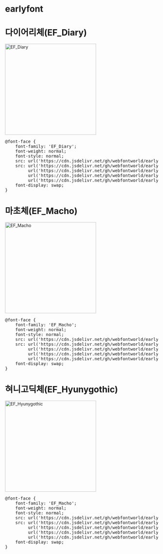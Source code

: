 # earlyfont

# 다이어리체(EF_Diary)

<a href="https://wess.tistory.com" target="_blank">
    <img src="https://webfontworld.github.io/earlyfont/EF_Diary.jpg" alt="EF_Diary" style="width:300px">
</a>
<pre>
@font-face {
    font-family: 'EF_Diary';
    font-weight: normal;
    font-style: normal;
    src: url('https://cdn.jsdelivr.net/gh/webfontworld/earlyfont/EF_Diary.eot');
    src: url('https://cdn.jsdelivr.net/gh/webfontworld/earlyfont/EF_Diary.eot?#iefix') format('embedded-opentype'),
         url('https://cdn.jsdelivr.net/gh/webfontworld/earlyfont/EF_Diary.woff2') format('woff2'),
         url('https://cdn.jsdelivr.net/gh/webfontworld/earlyfont/EF_Diary.woff') format('woff'),
         url('https://cdn.jsdelivr.net/gh/webfontworld/earlyfont/EF_Diary.ttf') format("truetype");
    font-display: swap;
}
</pre>


# 마초체(EF_Macho)

<a href="https://wess.tistory.com" target="_blank">
    <img src="https://webfontworld.github.io/earlyfont/EF_Macho.jpg" alt="EF_Macho" style="width:300px">
</a>
<pre>
@font-face {
    font-family: 'EF_Macho';
    font-weight: normal;
    font-style: normal;
    src: url('https://cdn.jsdelivr.net/gh/webfontworld/earlyfont/EF_Macho.eot');
    src: url('https://cdn.jsdelivr.net/gh/webfontworld/earlyfont/EF_Macho.eot?#iefix') format('embedded-opentype'),
         url('https://cdn.jsdelivr.net/gh/webfontworld/earlyfont/EF_Macho.woff2') format('woff2'),
         url('https://cdn.jsdelivr.net/gh/webfontworld/earlyfont/EF_Macho.woff') format('woff'),
         url('https://cdn.jsdelivr.net/gh/webfontworld/earlyfont/EF_Macho.ttf') format("truetype");
    font-display: swap;
}
</pre>

# 혀니고딕체(EF_Hyunygothic)

<a href="https://wess.tistory.com" target="_blank">
    <img src="https://webfontworld.github.io/earlyfont/EF_Hyunygothic.jpg" alt="EF_Hyunygothic" style="width:300px">
</a>
<pre>
@font-face {
    font-family: 'EF_Macho';
    font-weight: normal;
    font-style: normal;
    src: url('https://cdn.jsdelivr.net/gh/webfontworld/earlyfont/EF_Hyunygothic.eot');
    src: url('https://cdn.jsdelivr.net/gh/webfontworld/earlyfont/EF_Hyunygothic.eot?#iefix') format('embedded-opentype'),
         url('https://cdn.jsdelivr.net/gh/webfontworld/earlyfont/EF_Hyunygothic.woff2') format('woff2'),
         url('https://cdn.jsdelivr.net/gh/webfontworld/earlyfont/EF_Hyunygothic.woff') format('woff'),
         url('https://cdn.jsdelivr.net/gh/webfontworld/earlyfont/EF_Hyunygothic.ttf') format("truetype");
    font-display: swap;
}
</pre>
